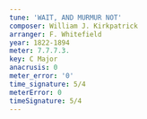 ```yaml
---
tune: 'WAIT, AND MURMUR NOT'
composer: William J. Kirkpatrick
arranger: F. Whitefield
year: 1822-1894
meter: 7.7.7.3.
key: C Major
anacrusis: 0
meter_error: '0'
time_signature: 5/4
meterError: 0
timeSignature: 5/4
---
```

